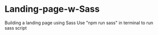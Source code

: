 # Landing-page-w-Sass
Building a landing page using Sass
Use "npm run sass" in terminal to run sass script